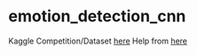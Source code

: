 # emotion_detection_cnn

Kaggle Competition/Dataset  [here](https://www.kaggle.com/c/challenges-in-representation-learning-facial-expression-recognition-challenge/data)
Help from [here](https://www.kaggle.com/c/challenges-in-representation-learning-facial-expression-recognition-challenge/data)

